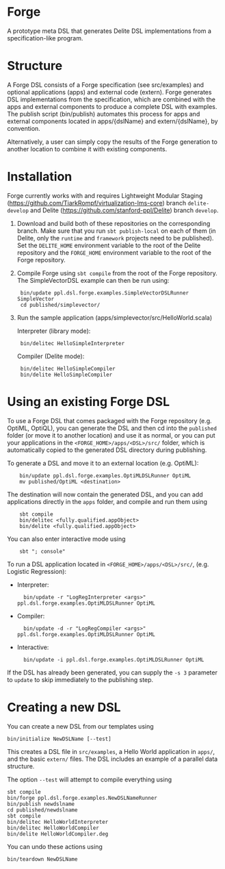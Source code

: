 Forge
=====

A prototype meta DSL that generates Delite DSL implementations from a specification-like program.

Structure
=========

A Forge DSL consists of a Forge specification (see src/examples) and optional applications (apps)
and external code (extern). Forge generates DSL implementations from the specification, which are
combined with the apps and external components to produce a complete DSL with examples. The publish
script (bin/publish) automates this process for apps and external components located in apps/{dslName}
and extern/{dslName}, by convention.

Alternatively, a user can simply copy the results of the Forge generation to another location to 
combine it with existing components.

Installation
============

Forge currently works with and requires Lightweight Modular Staging 
(https://github.com/TiarkRompf/virtualization-lms-core) branch `delite-develop` and 
Delite (https://github.com/stanford-ppl/Delite) branch `develop`.

1. Download and build both of these repositories on the corresponding branch. Make sure that
you run `sbt publish-local` on each of them (in Delite, only the `runtime` and `framework` projects
need to be published). Set the `DELITE_HOME` environment variable to the root of the Delite repository
and the `FORGE_HOME` environment variable to the root of the Forge repository.


2. Compile Forge using `sbt compile` from the root of the Forge repository. The SimpleVectorDSL
example can then be run using:

        bin/update ppl.dsl.forge.examples.SimpleVectorDSLRunner SimpleVector
        cd published/simplevector/

3. Run the sample application (apps/simplevector/src/HelloWorld.scala)

    Interpreter (library mode):

        bin/delitec HelloSimpleInterpreter

    Compiler (Delite mode):

        bin/delitec HelloSimpleCompiler
        bin/delite HelloSimpleCompiler


Using an existing Forge DSL
===========================

To use a Forge DSL that comes packaged with the Forge repository (e.g. OptiML, OptiQL), you
can generate the DSL and then cd into the `published` folder (or move it to another location)
and use it as normal, or you can put your applications in the `<FORGE_HOME>/apps/<DSL>/src/` folder,
which is automatically copied to the generated DSL directory during publishing.

To generate a DSL and move it to an external location (e.g. OptiML):

        bin/update ppl.dsl.forge.examples.OptiMLDSLRunner OptiML
        mv published/OptiML <destination>
     
The destination will now contain the generated DSL, and you can add applications directly
in the `apps` folder, and compile and run them using
        
        sbt compile
        bin/delitec <fully.qualified.appObject>
        bin/delite <fully.qualified.appObject>

You can also enter interactive mode using

        sbt "; console"


To run a DSL application located in `<FORGE_HOME>/apps/<DSL>/src/`, (e.g. Logistic Regression):

* Interpreter: 

        bin/update -r "LogRegInterpreter <args>" ppl.dsl.forge.examples.OptiMLDSLRunner OptiML

* Compiler:

        bin/update -d -r "LogRegCompiler <args>" ppl.dsl.forge.examples.OptiMLDSLRunner OptiML

* Interactive:
        
        bin/update -i ppl.dsl.forge.examples.OptiMLDSLRunner OptiML

If the DSL has already been generated, you can supply the `-s 3` parameter to `update` to skip
immediately to the publishing step.

    

Creating a new DSL
==================

You can create a new DSL from our templates
using

    bin/initialize NewDSLName [--test]

This creates a DSL file in `src/examples`, a Hello World application in `apps/`, and the basic `extern/` files. The DSL includes an example of a parallel data structure.

The option `--test` will attempt to compile everything using

    sbt compile
    bin/forge ppl.dsl.forge.examples.NewDSLNameRunner
    bin/publish newdslname
    cd published/newdslname
    sbt compile
    bin/delitec HelloWorldInterpreter
    bin/delitec HelloWorldCompiler
    bin/delite HelloWorldCompiler.deg

You can undo these actions using

    bin/teardown NewDSLName
